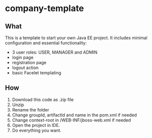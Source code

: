 # company-template

## What

This is a template to start your own Java EE project. It includes minimal configuration and essential functionality:
* 3 user roles: USER, MANAGER and ADMIN
* login page
* registration page
* logout action
* basic Facelet templating

## How

1. Download this code as .zip file
2. Unzip
3. Rename the folder
4. Change groupId, artifactId and name in the pom.xml if needed
5. Change context-root in /WEB-INF/jboss-web.xml if needed
6. Open the project in IDE.
7. Do everything you want.
